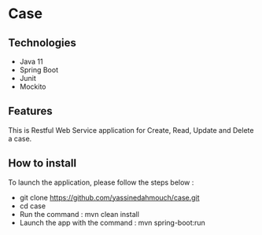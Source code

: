 # Case

## Technologies
- Java 11
- Spring Boot
- Junit
- Mockito

## Features

This is Restful Web Service application for Create, Read, Update and Delete a case.

## How to install

To launch the application, please follow the steps below :
- git clone https://github.com/yassinedahmouch/case.git
- cd case
- Run the command : mvn clean install
- Launch the app with the command : mvn spring-boot:run